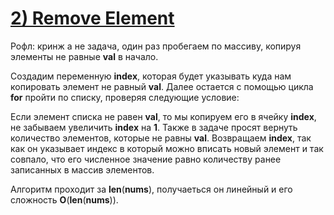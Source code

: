 # [**2) Remove Element**](https://leetcode.com/problems/remove-element/description/)

Рофл: кринж а не задача, один раз пробегаем по массиву, копируя элементы не равные **val** в начало.

Создадим переменную **index**, которая будет указывать куда нам копировать элемент не равный **val**. Далее остается с помощью цикла **for** пройти по списку, проверяя следующие условие:

Если элемент списка не равен **val**, то мы копируем его в ячейку **index**, не забываем увеличить **index** на **1**. Также в задаче просят вернуть количество элементов, которые не равны **val**. Возвращаем **index**, так как он указывает индекс в который можно вписать новый элемент и так совпало, что его численное значение равно количеству ранее записанных в массив элементов.

Алгоритм проходит за **len**(**nums**), получаеться он линейный и его сложность **O**(**len**(**nums**)).

